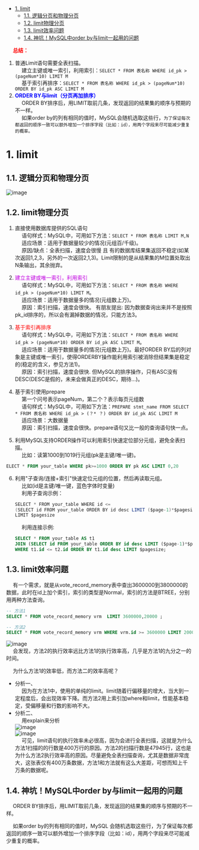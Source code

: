 
<!-- TOC -->

- [1. limit](#1-limit)
    - [1.1. 逻辑分页和物理分页](#11-逻辑分页和物理分页)
    - [1.2. limit物理分页](#12-limit物理分页)
    - [1.3. limit效率问题](#13-limit效率问题)
    - [1.4. 神坑！MySQL中order by与limit一起用的问题](#14-神坑mysql中order-by与limit一起用的问题)

<!-- /TOC -->

&emsp; **<font color = "red">总结：</font>**  
1. 普通Limit语句需要全表扫描。  
&emsp; 建立主键或唯一索引，利用索引：`SELECT * FROM 表名称 WHERE id_pk > (pageNum*10) LIMIT M`  
&emsp; 基于索引再排序：`SELECT * FROM 表名称 WHERE id_pk > (pageNum*10) ORDER BY id_pk ASC LIMIT M`
2. **<font color = "blue">ORDER BY与limit（分页再加排序）</font>**  
&emsp; ORDER BY排序后，用LIMIT取前几条，发现返回的结果集的顺序与预期的不一样。    
&emsp; 如果order by的列有相同的值时，MySQL会随机选取这些行，`为了保证每次都返回的顺序一致可以额外增加一个排序字段（比如：id），用两个字段来尽可能减少重复的概率。`  

# 1. limit

<!-- 
面试官：谈谈MySQL的limit用法、逻辑分页和物理分页 
https://mp.weixin.qq.com/s/KcaLyboO0MltR6out67_DA

MySQL 千万数据量深分页优化, 拒绝线上故障！ 
https://mp.weixin.qq.com/s?__biz=Mzg4NDU0Mjk5OQ==&mid=2247491478&idx=1&sn=74ae760980211ac4e08f2182d217da0e&chksm=cfb7c4eef8c04df89d2805bc7a294ef97dad33c482f5f675ff5dcbf0213516a6c394c5cee7e6&scene=178&cur_album_id=1674476913974624262#rd
-->

## 1.1. 逻辑分页和物理分页  
![image](http://182.92.69.8:8081/img/SQL/sql-162.png)  

## 1.2. limit物理分页

<!-- 
~~
 多数人都曾遇到过的 limit 问题，深入浅出 MySQL 优先队列 
 https://mp.weixin.qq.com/s/ejZ4f828dQnXyNE6dcLxOw
-->
1. 直接使用数据库提供的SQL语句  
&emsp; 语句样式：MySQL中，可用如下方法：`SELECT * FROM 表名称 LIMIT M,N`  
&emsp; 适应场景：适用于数据量较少的情况(元组百/千级)。  
&emsp; 原因/缺点：全表扫描，速度会很慢 且 有的数据库结果集返回不稳定(如某次返回1,2,3，另外的一次返回2,1,3)。Limit限制的是从结果集的M位置处取出N条输出，其余抛弃。  

2. <font color = "clime">建立主键或唯一索引，利用索引</font>  
&emsp; 语句样式：MySQL中，可用如下方法：`SELECT * FROM 表名称 WHERE id_pk > (pageNum*10) LIMIT M`。  
&emsp; 适应场景：适用于数据量多的情况(元组数上万)。  
&emsp; 原因：索引扫描，速度会很快。 有朋友提出: 因为数据查询出来并不是按照pk_id排序的，所以会有漏掉数据的情况，只能方法3。  

3. <font color = "red">基于索引再排序</font>  
&emsp; 语句样式：MySQL中，可用如下方法：`SELECT * FROM 表名称 WHERE id_pk > (pageNum*10) ORDER BY id_pk ASC LIMIT M`。  
&emsp; 适应场景：适用于数据量多的情况(元组数上万)。最好ORDER BY后的列对象是主键或唯一索引，使得ORDERBY操作能利用索引被消除但结果集是稳定的(稳定的含义，参见方法1)。  
&emsp; 原因：索引扫描，速度会很快. 但MySQL的排序操作，只有ASC没有DESC(DESC是假的，未来会做真正的DESC，期待...)。 

4. 基于索引使用prepare  
&emsp; 第一个问号表示pageNum，第二个？表示每页元组数  
&emsp; 语句样式：MySQL中，可用如下方法：`PREPARE stmt_name FROM SELECT * FROM 表名称 WHERE id_pk > (？* ？) ORDER BY id_pk ASC LIMIT M`  
&emsp; 适应场景：大数据量  
&emsp; 原因：索引扫描，速度会很快。prepare语句又比一般的查询语句快一点。  

5. 利用MySQL支持ORDER操作可以利用索引快速定位部分元组，避免全表扫描。  
&emsp; 比如：读第1000到1019行元组(pk是主键/唯一键)。  
```sql
ELECT * FROM your_table WHERE pk>=1000 ORDER BY pk ASC LIMIT 0,20  
```
6. 利用"子查询/连接+索引"快速定位元组的位置，然后再读取元组。  
&emsp; 比如(id是主键/唯一键，蓝色字体时变量)  
&emsp; 利用子查询示例：  

    ```java
    SELECT * FROM your_table WHERE id <= 
    (SELECT id FROM your_table ORDER BY id desc LIMIT ($page-1)*$pagesize ORDER BY id desc 
    LIMIT $pagesize
    ```
    &emsp; 利用连接示例:    

    ```sql
    SELECT * FROM your_table AS t1 
    JOIN (SELECT id FROM your_table ORDER BY id desc LIMIT ($page-1)*$pagesize AS t2 
    WHERE t1.id <= t2.id ORDER BY t1.id desc LIMIT $pagesize;
    ```

## 1.3. limit效率问题  
&emsp; 有一个需求，就是从vote_record_memory表中查出3600000到3800000的数据，此时在id上加个索引，索引的类型是Normal，索引的方法是BTREE，分别用两种方法查询。  

```sql
-- 方法1
SELECT * FROM vote_record_memory vrm  LIMIT 3600000,20000 ;

-- 方法2
SELECT * FROM vote_record_memory vrm WHERE vrm.id >= 3600000 LIMIT 20000 
```

![image](http://182.92.69.8:8081/img/SQL/sql-163.png)  
&emsp; 会发现，方法2的执行效率远比方法1的执行效率高，几乎是方法1的九分之一的时间。  

&emsp; 为什么方法1的效率低，而方法二的效率高呢？  

* 分析一、  
&emsp; 因为在方法1中，使用的单纯的limit。limit随着行偏移量的增大，当大到一定程度后，会出现效率下降。而方法2用上索引加where和limit，性能基本稳定，受偏移量和行数的影响不大。  
* 分析二、  
&emsp; 用explain来分析  
![image](http://182.92.69.8:8081/img/SQL/sql-164.png)  
![image](http://182.92.69.8:8081/img/SQL/sql-165.png)  
&emsp; 可见，limit语句的执行效率未必很高，因为会进行全表扫描，这就是为什么方法1扫描的的行数是400万行的原因。方法2的扫描行数是47945行，这也是为什么方法2执行效率高的原因。尽量避免全表扫描查询，尤其是数据非常庞大，这张表仅有400万条数据，方法1和方法就有这么大差距，可想而知上千万条的数据呢。  


## 1.4. 神坑！MySQL中order by与limit一起用的问题 
<!-- 
神坑！MySQL中order by与limit不要一起用！ 
https://mp.weixin.qq.com/s/93rBBFlfTx58OjD5S_OlAw
-->
&emsp; ORDER BY排序后，用LIMIT取前几条，发现返回的结果集的顺序与预期的不一样。  

&emsp; 如果order by的列有相同的值时，MySQL 会随机选取这些行，为了保证每次都返回的顺序一致可以额外增加一个排序字段（比如：id），用两个字段来尽可能减少重复的概率。  
